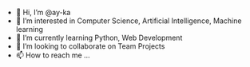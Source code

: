 - 👋 Hi, I’m @ay-ka
- 👀 I’m interested in Computer Science, Artificial Intelligence, Machine learning
- 🌱 I’m currently learning Python, Web Development
- 💞️ I’m looking to collaborate on Team Projects
- 📫 How to reach me ...

<!---
ay-ka/ay-ka is a ✨ special ✨ repository because its `README.md` (this file) appears on your GitHub profile.
You can click the Preview link to take a look at your changes.
--->

